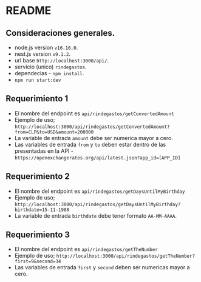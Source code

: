 # README

## Consideraciones generales.
- node.js version `v16.16.0`.
- nest.js version `v9.1.2`.
- url base `http://localhost:3000/api/`.
- servicio (unico) `rindegastos`.
- dependecias - `npm install`.
- `npm run start:dev`

## Requerimiento 1
- El nombre del endpoint es `api/rindegastos/getConvertedAmount`
- Ejemplo de uso; `http://localhost:3000/api/rindegastos/getConvertedAmount?from=CLP&to=USD&amount=200000`
- La variable de entrada `amount` debe ser numerica mayor a cero. 
- Las variables de entrada `from` y `to` deben estar dentro de las presentadas en la API - `https://openexchangerates.org/api/latest.json?app_id=[APP_ID]`

## Requerimiento 2
- El nombre del endpoint es `api/rindegastos/getDaysUntilMyBirthday`
- Ejemplo de uso; `http://localhost:3000/api/rindegastos/getDaysUntilMyBirthday?birthdate=15-11-1988`
- La variable de entrada `birthdate` debe tener formato `AA-MM-AAAA`.
 
## Requerimiento 3
- El nombre del endpoint es `api/rindegastos/getTheNumber`
- Ejemplo de uso; `http://localhost:3000/api/rindegastos/getTheNumber?first=9&second=34`
- Las variables de entrada `first` y `second` deben ser numericas mayor a cero. 